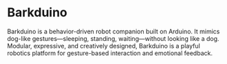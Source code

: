 # Barkduino
Barkduino is a behavior-driven robot companion built on Arduino. It mimics dog-like gestures—sleeping, standing, waiting—without looking like a dog. Modular, expressive, and creatively designed, Barkduino is a playful robotics platform for gesture-based interaction and emotional feedback.
